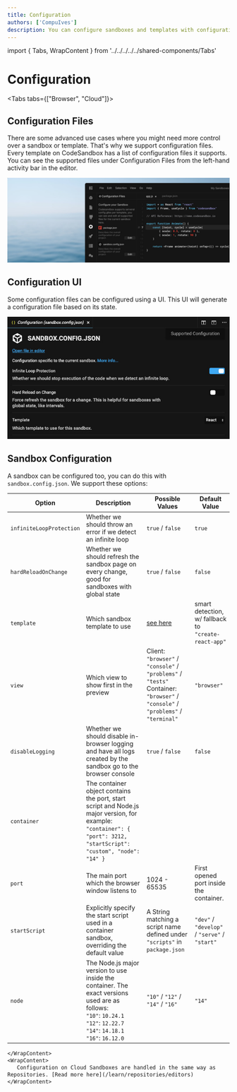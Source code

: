 ```yaml
---
title: Configuration
authors: ['CompuIves']
description: You can configure sandboxes and templates with configuration files.
---
```

import { Tabs, WrapContent } from '../../../../../shared-components/Tabs'

# Configuration

<Tabs tabs={["Browser", "Cloud"]}>
    <WrapContent>
## Configuration Files

There are some advanced use cases where you might need more control over a
sandbox or template. That's why we support configuration files. Every template
on CodeSandbox has a list of configuration files it supports. You can see the
supported files under Configuration Files from the left-hand activity bar in the
editor.

![Configurations File UI](../images/configuration.jpg)

## Configuration UI

Some configuration files can be configured using a UI. This UI will generate a
configuration file based on its state.

![Configurations File UI](../images/ui-configuration.jpg)

## Sandbox Configuration

A sandbox can be configured too, you can do this with `sandbox.config.json`. We
support these options:

| Option                   | Description                                                                                                                                   | Possible Values                                                                                                | Default Value                                      |
| ------------------------ | --------------------------------------------------------------------------------------------------------------------------------------------- | -------------------------------------------------------------------------------------------------------------- | -------------------------------------------------- |
| `infiniteLoopProtection` | Whether we should throw an error if we detect an infinite loop                                                                                | `true` / `false`                                                                                                 | `true`                                             |
| `hardReloadOnChange`     | Whether we should refresh the sandbox page on every change, good for sandboxes with global state                                              | `true` / `false`                                                                                                 | `false`                                            |
| `template`               | Which sandbox template to use                                                                                                                 | [see here](https://github.com/codesandbox/codesandbox-importers/blob/master/packages/types/index.d.ts#L39-L64) | smart detection, w/ fallback to `"create-react-app"` |
| `view`                   | Which view to show first in the preview                                                                                                       | Client: `"browser"` / `"console"` / `"problems"` / `"tests"`<br />Container: `"browser"` / `"console"` / `"problems"` / `"terminal"`       | `"browser"`                                          |
| `disableLogging`         | Whether we should disable in-browser logging and have all logs created by the sandbox go to the browser console                               | `true` / `false`                                                                                                 | `false`                                            |
| `container`              | The container object contains the port, start script and Node.js major version, for example: `"container": { "port": 3212, "startScript": "custom", "node": "14" }` |
| `port`                   | The main port which the browser window listens to                                                                                             | 1024 - 65535                                                                                                   | First opened port inside the container.            |
| `startScript`            | Explicitly specify the start script used in a container sandbox, overriding the default value                                                 | A String matching a script name defined under `"scripts"` in `package.json`                                      | `"dev"` / `"develop"` / `"serve"` / `"start"`              |
| `node` | The Node.js major version to use inside the container. The exact versions used are as follows:<br />`"10"`: `10.24.1`<br />`"12"`: `12.22.7`<br />`"14"`: `14.18.1`<br />`"16"`: `16.12.0` | `"10"` / `"12"` / `"14"` / `"16"` | `"14"` |
    </WrapContent>
    <WrapContent>
       Configuration on Cloud Sandboxes are handled in the same way as Repositories. [Read more here](/learn/repositories/editors)
    </WrapContent>
</Tabs>


